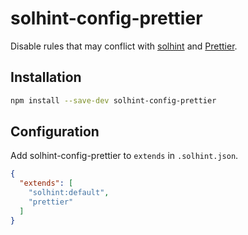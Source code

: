 # solhint-config-prettier

Disable rules that may conflict with [solhint](https://github.com/protofire/solhint) and [Prettier](https://github.com/prettier/prettier).

## Installation

```bash
npm install --save-dev solhint-config-prettier
```

## Configuration
Add solhint-config-prettier to `extends` in `.solhint.json`.

```json
{
  "extends": [
    "solhint:default",
    "prettier"
  ]
}
```